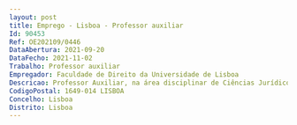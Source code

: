 ```yaml
--- 
layout: post
title: Emprego - Lisboa - Professor auxiliar
Id: 90453
Ref: OE202109/0446
DataAbertura: 2021-09-20
DataFecho: 2021-11-02
Trabalho: Professor auxiliar
Empregador: Faculdade de Direito da Universidade de Lisboa
Descricao: Professor Auxiliar, na área disciplinar de Ciências Jurídico Políticas, da Faculdade de Direito da Universidade de Lisboa
CodigoPostal: 1649-014 LISBOA
Concelho: Lisboa
Distrito: Lisboa
--- 
```

